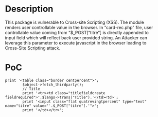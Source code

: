 # Description
This package is vulnerable to Cross-site Scripting (XSS). The module renders user controllable value in the browser. In "card-rec.php" file, user controllable value coming from "$_POST["titre"] is directly appended to input field which will reflect back user provided string. An Attacker can leverage this parameter to execute javascript in the browser leading to Cross-Site Scripting attack.

# PoC

```
print '<table class="border centpercent">';
		$object->fetch_thirdparty();
		// Title
		print '<tr><td class="titlefieldcreate fieldrequired">'.$langs->trans("Title").'</td><td>';
		print '<input class="flat quatrevingtpercent" type="text" name="titre" value="'.$_POST["titre"].'">';
		print '</td></tr>';
```
